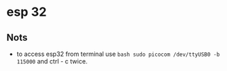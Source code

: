 # esp 32

## Nots

- to access esp32 from terminal use ```bash sudo picocom /dev/ttyUSB0 -b 115000``` and ctrl - c twice.